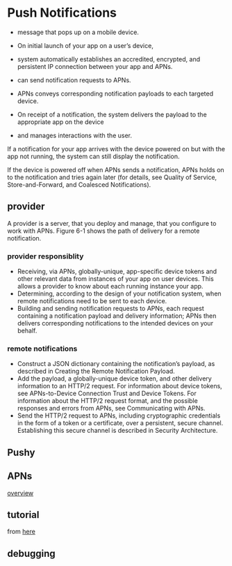 # Push Notifications

* message that pops up on a mobile device.

* On initial launch of your app on a user’s device, 
* system automatically establishes an accredited, encrypted, and persistent IP connection between your
app and APNs.

* can send notification requests to APNs. 
* APNs conveys corresponding notification payloads to each targeted device. 
* On receipt of a notification, the system delivers the payload to the appropriate app on the device
* and manages interactions with the user.

If a notification for your app arrives with the device powered on but with the
app not running, the system can still display the notification.

If the device is powered off when APNs sends a notification, APNs holds on to
the notification and tries again later (for details, see Quality of Service,
Store-and-Forward, and Coalesced Notifications).


## provider
A provider is a server, that you deploy and manage, that you configure to work
with APNs. Figure 6-1 shows the path of delivery for a remote notification.

### provider responsiblity
* Receiving, via APNs, globally-unique, app-specific device tokens and other
relevant data from instances of your app on user devices. This allows a provider
to know about each running instance your app.
* Determining, according to the
design of your notification system, when remote notifications need to be sent to
each device.
* Building and sending notification requests to APNs, each request
containing a notification payload and delivery information; APNs then delivers
corresponding notifications to the intended devices on your behalf.

### remote notifications
* Construct a JSON dictionary containing the notification’s payload, as described in Creating the Remote Notification Payload.
* Add the payload, a globally-unique device token, and other delivery information to an HTTP/2 request. For information about device tokens, see APNs-to-Device Connection Trust and Device Tokens. For information about the HTTP/2 request format, and the possible responses and errors from APNs, see Communicating with APNs.
* Send the HTTP/2 request to APNs, including cryptographic credentials in the form of a token or a certificate, over a persistent, secure channel. Establishing this secure channel is described in Security Architecture.

## Pushy

## APNs

[overview](https://developer.apple.com/library/content/documentation/NetworkingInternet/Conceptual/RemoteNotificationsPG/APNSOverview.html#//apple_ref/doc/uid/TP40008194-CH8-SW1)

## tutorial
from [here](https://www.appcoda.com/push-notification-ios/)

## debugging
